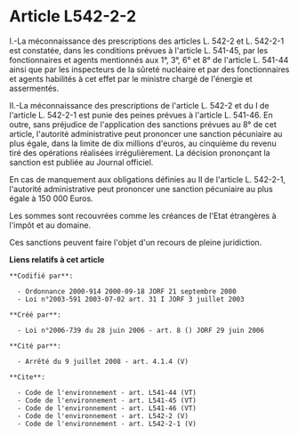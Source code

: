 # Article L542-2-2

I.-La méconnaissance des prescriptions des articles L. 542-2 et L. 542-2-1 est constatée, dans les conditions prévues à
l'article L. 541-45, par les fonctionnaires et agents mentionnés aux 1°, 3°, 6° et 8° de l'article L. 541-44 ainsi que par
les inspecteurs de la sûreté nucléaire et par des fonctionnaires et agents habilités à cet effet par le ministre chargé de
l'énergie et assermentés. 

II.-La méconnaissance des prescriptions de l'article L. 542-2 et du I de l'article L. 542-2-1 est punie des peines prévues à
l'article L. 541-46. En outre, sans préjudice de l'application des sanctions prévues au 8° de cet article, l'autorité
administrative peut prononcer une sanction pécuniaire au plus égale, dans la limite de dix millions d'euros, au cinquième du
revenu tiré des opérations réalisées irrégulièrement. La décision prononçant la sanction est publiée au Journal officiel. 

En cas de manquement aux obligations définies au II de l'article L. 542-2-1, l'autorité administrative peut prononcer une
sanction pécuniaire au plus égale à 150 000 Euros. 

Les sommes sont recouvrées comme les créances de l'Etat étrangères à l'impôt et au domaine. 

Ces sanctions peuvent faire l'objet d'un recours de pleine juridiction.

**Liens relatifs à cet article**

	**Codifié par**:

	  - Ordonnance 2000-914 2000-09-18 JORF 21 septembre 2000
	  - Loi n°2003-591 2003-07-02 art. 31 I JORF 3 juillet 2003

	**Créé par**:

	  - Loi n°2006-739 du 28 juin 2006 - art. 8 () JORF 29 juin 2006

	**Cité par**:

	  - Arrêté du 9 juillet 2008 - art. 4.1.4 (V)

	**Cite**:

	  - Code de l'environnement - art. L541-44 (VT)
	  - Code de l'environnement - art. L541-45 (VT)
	  - Code de l'environnement - art. L541-46 (VT)
	  - Code de l'environnement - art. L542-2 (V)
	  - Code de l'environnement - art. L542-2-1 (V)
